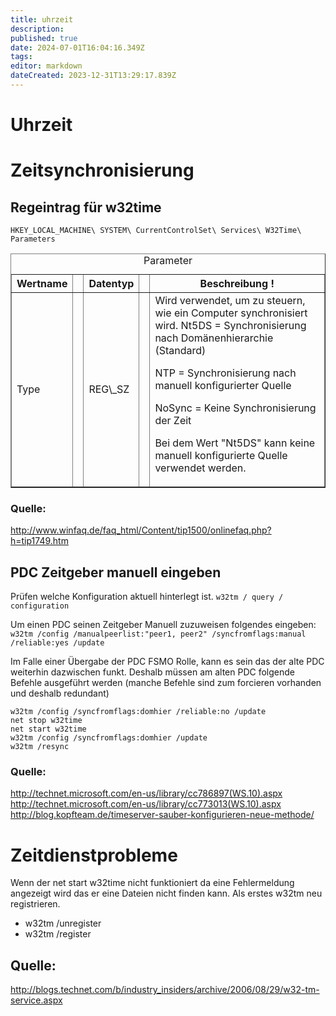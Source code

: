 ```yaml
---
title: uhrzeit
description: 
published: true
date: 2024-07-01T16:04:16.349Z
tags: 
editor: markdown
dateCreated: 2023-12-31T13:29:17.839Z
---
```


# Uhrzeit

# Zeitsynchronisierung

## Regeintrag für w32time

```
HKEY_LOCAL_MACHINE\ SYSTEM\ CurrentControlSet\ Services\ W32Time\ Parameters
```

<table border="1" class="wikitable"><caption>Parameter</caption>
<tbody>
<tr><th>Wertname</th><th> </th><th>Datentyp</th><th> </th><th>Beschreibung !</th></tr><tr><td>Type</td><td> </td><td>REG\_SZ</td><td> </td><td>Wird verwendet, um zu steuern, wie ein Computer synchronisiert wird. Nt5DS = Synchronisierung nach Domänenhierarchie (Standard)

NTP = Synchronisierung nach manuell konfigurierter Quelle

NoSync = Keine Synchronisierung der Zeit

Bei dem Wert "Nt5DS" kann keine manuell konfigurierte Quelle verwendet werden.
</td></tr>
</tbody>
</table>

### Quelle:
http://www.winfaq.de/faq_html/Content/tip1500/onlinefaq.php?h=tip1749.htm

## PDC Zeitgeber manuell eingeben

Prüfen welche Konfiguration aktuell hinterlegt ist.
`w32tm / query / configuration`

Um einen PDC seinen Zeitgeber Manuell zuzuweisen folgendes eingeben:
`w32tm /config /manualpeerlist:"peer1, peer2" /syncfromflags:manual /reliable:yes /update`

Im Falle einer Übergabe der PDC FSMO Rolle, kann es sein das der alte PDC weiterhin dazwischen funkt.
Deshalb müssen am alten PDC folgende Befehle ausgeführt werden (manche Befehle sind zum forcieren vorhanden und deshalb redundant)
```
w32tm /config /syncfromflags:domhier /reliable:no /update
net stop w32time
net start w32time
w32tm /config /syncfromflags:domhier /update
w32tm /resync
```

### Quelle:
http://technet.microsoft.com/en-us/library/cc786897(WS.10).aspx
http://technet.microsoft.com/en-us/library/cc773013(WS.10).aspx
http://blog.kopfteam.de/timeserver-sauber-konfigurieren-neue-methode/

# Zeitdienstprobleme

Wenn der net start w32time nicht funktioniert da eine Fehlermeldung angezeigt wird das er eine Dateien nicht finden kann. Als erstes w32tm neu registrieren.
- w32tm /unregister
- w32tm /register

## Quelle:
http://blogs.technet.com/b/industry_insiders/archive/2006/08/29/w32-tm-service.aspx